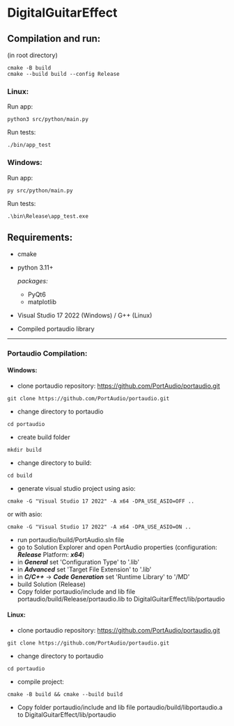 # DigitalGuitarEffect

## Compilation and run:
(in root directory)

```
cmake -B build
cmake --build build --config Release
```
### Linux:
Run app:
```
python3 src/python/main.py
```
Run tests:
```
./bin/app_test
```
### Windows:
Run app:
```
py src/python/main.py
```
Run tests:
```
.\bin\Release\app_test.exe
```
## Requirements:
- cmake
- python 3.11+

    *packages:*
    - PyQt6
    - matplotlib
- Visual Studio 17 2022 (Windows) / G++ (Linux)
- Compiled portaudio library

------------
### Portaudio Compilation:
#### Windows:
- clone portaudio repository: https://github.com/PortAudio/portaudio.git
```
git clone https://github.com/PortAudio/portaudio.git
```
- change directory to portaudio
```
cd portaudio
```
- create build folder
```
mkdir build
```
- change directory to build:
```
cd build
```
- generate visual studio project using asio:
```
cmake -G "Visual Studio 17 2022" -A x64 -DPA_USE_ASIO=OFF ..
```
or with asio:
```
cmake -G "Visual Studio 17 2022" -A x64 -DPA_USE_ASIO=ON ..
```
- run portaudio/build/PortAudio.sln file
- go to Solution Explorer and open PortAudio properties (configuration: ***Release*** Platform: ***x64***)
- in ***General*** set 'Configuration Type' to '.lib'
- in ***Advanced*** set 'Target File Extension' to '.lib'
- in ***C/C++*** -> ***Code Generation*** set 'Runtime Library' to '/MD'
- build Solution (Release)
- Copy folder portaudio/include and lib file portaudio/build/Release/portaudio.lib to DigitalGuitarEffect/lib/portaudio

#### Linux:
- clone portaudio repository: https://github.com/PortAudio/portaudio.git
```
git clone https://github.com/PortAudio/portaudio.git
```
- change directory to portaudio
```
cd portaudio
```
- compile project:
```
cmake -B build && cmake --build build
```
- Copy folder portaudio/include and lib file portaudio/build/libportaudio.a to DigitalGuitarEffect/lib/portaudio
